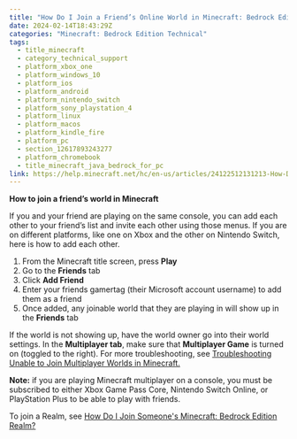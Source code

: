 ```yaml
---
title: "How Do I Join a Friend’s Online World in Minecraft: Bedrock Edition?"
date: 2024-02-14T18:43:29Z
categories: "Minecraft: Bedrock Edition Technical"
tags:
  - title_minecraft
  - category_technical_support
  - platform_xbox_one
  - platform_windows_10
  - platform_ios
  - platform_android
  - platform_nintendo_switch
  - platform_sony_playstation_4
  - platform_linux
  - platform_macos
  - platform_kindle_fire
  - platform_pc
  - section_12617893243277
  - platform_chromebook
  - title_minecraft_java_bedrock_for_pc
link: https://help.minecraft.net/hc/en-us/articles/24122512131213-How-Do-I-Join-a-Friend-s-Online-World-in-Minecraft-Bedrock-Edition
---
```


**How to join a friend’s world in Minecraft**

If you and your friend are playing on the same console, you can add each other to your friend’s list and invite each other using those menus. If you are on different platforms, like one on Xbox and the other on Nintendo Switch, here is how to add each other.

1.  From the Minecraft title screen, press **Play**
2.  Go to the **Friends** tab
3.  Click **Add Friend**
4.  Enter your friends gamertag (their Microsoft account username) to add them as a friend
5.  Once added, any joinable world that they are playing in will show up in the **Friends** tab

If the world is not showing up, have the world owner go into their world settings. In the **Multiplayer tab**, make sure that **Multiplayer Game** is turned on (toggled to the right). For more troubleshooting, see [Troubleshooting Unable to Join Multiplayer Worlds in Minecraft.](./Troubleshooting-Unable-to-Join-Multiplayer-Worlds-in-Minecraft.md)

**Note:** if you are playing Minecraft multiplayer on a console, you must be subscribed to either Xbox Game Pass Core, Nintendo Switch Online, or PlayStation Plus to be able to play with friends.

To join a Realm, see [How Do I Join Someone's Minecraft: Bedrock Edition Realm?](../Minecraft-Realms-Plus/How-Do-I-Join-Someone-s-Minecraft-Bedrock-Edition-Realm.md)

